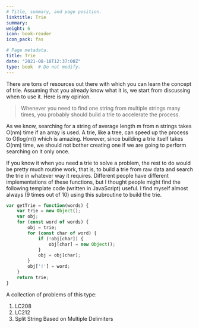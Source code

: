 ```yaml
---
# Title, summary, and page position.
linktitle: Trie
summary: 
weight: 6
icon: book-reader
icon_pack: fas

# Page metadata.
title: Trie
date: "2021-08-18T12:37:00Z"
type: book  # Do not modify.
---
```



There are tons of resources out there with which you can learn the concept of trie. Assuming that you already know what it is, we start from discussing when to use it. Here is my opinion.

> Whenever you need to find one string from multiple strings many times, you probably should build a trie to accelerate the process.

As we know, searching for a string of average length m from n strings takes O(nm) time if an array is used. A trie, like a tree, can speed up the process to O(log(m)) which is amazing. However, since building a trie itself takes O(nm) time, we should not bother creating one if we are going to perform searching on it only once.

If you know it when you need a trie to solve a problem, the rest to do would be pretty much routine work, that is, to build a trie from raw data and search the trie in whatever way it requires. Different people have different implementations of these functions, but I thought people might find the following template code (written in JavaScript) useful. I find myself almost always (9 times out of 10) using this subroutine to build the trie. 

```js
var getTrie = function(words) {
    var trie = new Object();
    var obj;
    for (const word of words) {
        obj = trie;
        for (const char of word) {
            if (!obj[char]) {
                obj[char] = new Object();
            }
            obj = obj[char];
        }
        obj['!'] = word;
    }
    return trie;
}
```


A collection of problems of this type:
1. LC208
2. LC212
3. Split String Based on Multiple Delimiters